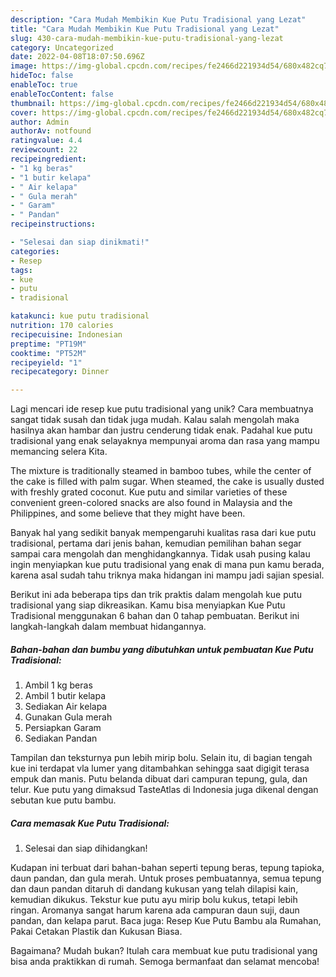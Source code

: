 ```yaml
---
description: "Cara Mudah Membikin Kue Putu Tradisional yang Lezat"
title: "Cara Mudah Membikin Kue Putu Tradisional yang Lezat"
slug: 430-cara-mudah-membikin-kue-putu-tradisional-yang-lezat
category: Uncategorized
date: 2022-04-08T18:07:50.696Z
image: https://img-global.cpcdn.com/recipes/fe2466d221934d54/680x482cq70/kue-putu-tradisional-foto-resep-utama.jpg
hideToc: false
enableToc: true
enableTocContent: false
thumbnail: https://img-global.cpcdn.com/recipes/fe2466d221934d54/680x482cq70/kue-putu-tradisional-foto-resep-utama.jpg
cover: https://img-global.cpcdn.com/recipes/fe2466d221934d54/680x482cq70/kue-putu-tradisional-foto-resep-utama.jpg
author: Admin
authorAv: notfound
ratingvalue: 4.4
reviewcount: 22
recipeingredient:
- "1 kg beras"
- "1 butir kelapa"
- " Air kelapa"
- " Gula merah"
- " Garam"
- " Pandan"
recipeinstructions:

- "Selesai dan siap dinikmati!"
categories:
- Resep
tags:
- kue
- putu
- tradisional

katakunci: kue putu tradisional 
nutrition: 170 calories
recipecuisine: Indonesian
preptime: "PT19M"
cooktime: "PT52M"
recipeyield: "1"
recipecategory: Dinner

---
```





Lagi mencari ide resep kue putu tradisional yang unik? Cara membuatnya sangat tidak susah dan tidak juga mudah. Kalau salah mengolah maka hasilnya akan hambar dan justru cenderung tidak enak. Padahal kue putu tradisional yang enak selayaknya mempunyai aroma dan rasa yang mampu memancing selera Kita.





The mixture is traditionally steamed in bamboo tubes, while the center of the cake is filled with palm sugar. When steamed, the cake is usually dusted with freshly grated coconut. Kue putu and similar varieties of these convenient green-colored snacks are also found in Malaysia and the Philippines, and some believe that they might have been.

Banyak hal yang sedikit banyak mempengaruhi kualitas rasa dari kue putu tradisional, pertama dari jenis bahan, kemudian pemilihan bahan segar sampai cara mengolah dan menghidangkannya. Tidak usah pusing kalau ingin menyiapkan kue putu tradisional yang enak di mana pun kamu berada, karena asal sudah tahu triknya maka hidangan ini mampu jadi sajian spesial.






Berikut ini ada beberapa tips dan trik praktis dalam mengolah kue putu tradisional yang siap dikreasikan. Kamu bisa menyiapkan Kue Putu Tradisional menggunakan 6 bahan dan 0 tahap pembuatan. Berikut ini langkah-langkah dalam membuat hidangannya.

<!--inarticleads1-->

##### Bahan-bahan dan bumbu yang dibutuhkan untuk pembuatan Kue Putu Tradisional:

1. Ambil 1 kg beras
1. Ambil 1 butir kelapa
1. Sediakan  Air kelapa
1. Gunakan  Gula merah
1. Persiapkan  Garam
1. Sediakan  Pandan


Tampilan dan teksturnya pun lebih mirip bolu. Selain itu, di bagian tengah kue ini terdapat vla lumer yang ditambahkan sehingga saat digigit terasa empuk dan manis. Putu belanda dibuat dari campuran tepung, gula, dan telur. Kue putu yang dimaksud TasteAtlas di Indonesia juga dikenal dengan sebutan kue putu bambu. 

<!--inarticleads2-->

##### Cara memasak Kue Putu Tradisional:


1. Selesai dan siap dihidangkan!

Kudapan ini terbuat dari bahan-bahan seperti tepung beras, tepung tapioka, daun pandan, dan gula merah. Untuk proses pembuatannya, semua tepung dan daun pandan ditaruh di dandang kukusan yang telah dilapisi kain, kemudian dikukus. Tekstur kue putu ayu mirip bolu kukus, tetapi lebih ringan. Aromanya sangat harum karena ada campuran daun suji, daun pandan, dan kelapa parut. Baca juga: Resep Kue Putu Bambu ala Rumahan, Pakai Cetakan Plastik dan Kukusan Biasa. 

Bagaimana? Mudah bukan? Itulah cara membuat kue putu tradisional yang bisa anda praktikkan di rumah. Semoga bermanfaat dan selamat mencoba!
